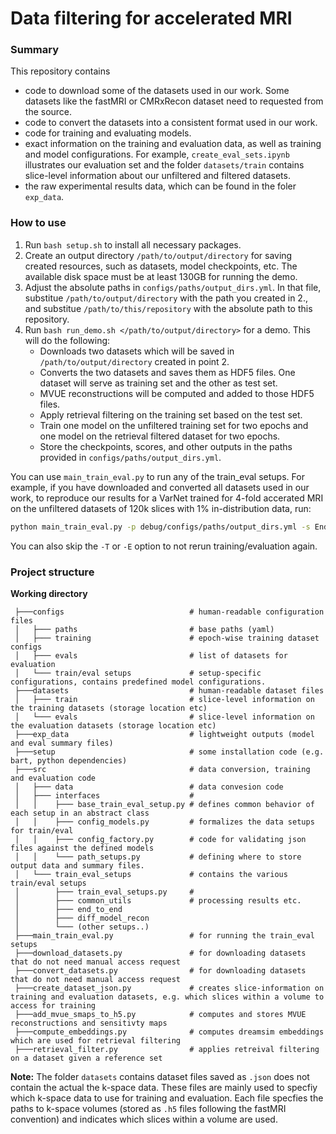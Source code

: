 # Data filtering for accelerated MRI
### Summary
This repository contains
- code to download some of the datasets used in our work. Some datasets like the fastMRI or CMRxRecon dataset need to requested from the source.
- code to convert the datasets into a consistent format used in our work.
- code for training and evaluating models.
- exact information on the training and evaluation data, as well as training and model configurations. For example, `create_eval_sets.ipynb` illustrates our evaluation set and the folder `datasets/train` contains slice-level information about our unfiltered and filtered datasets.
- the raw experimental results data, which can be found in the foler `exp_data`.

### How to use
1. Run `bash setup.sh` to install all necessary packages.
2. Create an output directory `/path/to/output/directory` for saving created resources, such as datasets, model checkpoints, etc. The available disk space must be at least 130GB for running the demo.
3. Adjust the absolute paths in `configs/paths/output_dirs.yml`. In that file, substitue `/path/to/output/directory` with the path you created in 2., and substitue `/path/to/this/repository` with the absolute path to this repository.
4. Run `bash run_demo.sh </path/to/output/directory>` for a demo. This will do the following:
    - Downloads two datasets which will be saved in `/path/to/output/directory` created in point 2. 
    - Converts the two datasets and saves them as HDF5 files. One dataset will serve as training set and the other as test set.
    - MVUE reconstructions will be computed and added to those HDF5 files.
    - Apply retrieval filtering on the training set based on the test set.
    - Train one model on the unfiltered training set for two epochs and one model on the retrieval filtered dataset for two epochs.
    - Store the checkpoints, scores, and other outputs in the paths provided in `configs/paths/output_dirs.yml`.


You can use `main_train_eval.py` to run any of the train_eval setups. For example, if you have downloaded and converted all datasets used in our work, to reproduce our results for a VarNet trained for 4-fold accerated MRI on the unfiltered datasets of 120k slices with 1\% in-distribution data, run:

```sh
python main_train_eval.py -p debug/configs/paths/output_dirs.yml -s End2EndSetup/varnet-large_c8.yml -t data_pool_random_volume_subset_120k_epochs=20.yml -e eval_2d_curated_v2.yml -T -E -v
```
You can also skip the `-T` or `-E` option to not rerun training/evaluation again.

### Project structure
**Working directory**
```
 ├───configs                            # human-readable configuration files
 │   ├─── paths                         # base paths (yaml)
 │   ├─── training                      # epoch-wise training dataset configs
 │   ├─── evals                         # list of datasets for evaluation
 │   └─── train/eval setups             # setup-specific configurations, contains predefined model configurations.
 ├───datasets                           # human-readable dataset files 
 │   ├─── train                         # slice-level information on the training datasets (storage location etc)
 │   └─── evals                         # slice-level information on the evaluation datasets (storage location etc)
 ├───exp_data                           # lightweight outputs (model and eval summary files)
 ├───setup                              # some installation code (e.g. bart, python dependencies)
 ├───src                                # data conversion, training and evaluation code
 │   ├─── data                          # data convesion code
 │   ├─── interfaces                    # 
 │   │    ├─── base_train_eval_setup.py # defines common behavior of each setup in an abstract class
 │   │    ├─── config_models.py         # formalizes the data setups for train/eval
 │   │    ├─── config_factory.py        # code for validating json files against the defined models
 │   │    └─── path_setups.py           # defining where to store output data and summary files. 
 │   └─── train_eval_setups             # contains the various train/eval setups
 │        ├─── train_eval_setups.py     # 
 │        ├─── common_utils             # processing results etc.
 │        ├─── end_to_end               
 │        ├─── diff_model_recon
 │        └─── (other setups..)
 ├───main_train_eval.py                 # for running the train_eval setups
 ├───download_datasets.py               # for downloading datasets that do not need manual access request
 ├───convert_datasets.py                # for downloading datasets that do not need manual access request
 ├───create_dataset_json.py             # creates slice-information on training and evaluation datasets, e.g. which slices within a volume to access for training
 ├───add_mvue_smaps_to_h5.py            # computes and stores MVUE reconstructions and sensitivty maps
 ├───compute_embeddings.py              # computes dreamsim embeddings which are used for retrieval filtering
 ├───retrieval_filter.py                # applies retreival filtering on a dataset given a reference set
```
**Note:** The folder `datasets` contains dataset files saved as `.json` does not contain the actual the k-space data. These files are mainly used to specfiy which k-space data to use for training and evaluation. Each file specfies the paths to k-space volumes (stored as `.h5` files following the fastMRI convention) and indicates which slices within a volume are used.

